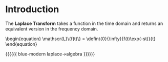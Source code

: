 # Introduction

The **Laplace Transform** takes a function in the time domain and returns an equivalent version in the frequency domain.

\begin{equation}
\mathscr{L}\\{f(t)\\} = \defint{0}{\infty}{f(t)\exp(-st)}{t}
\end{equation}

{{{{{{ blue-modern
    laplace->algebra
}}}}}}